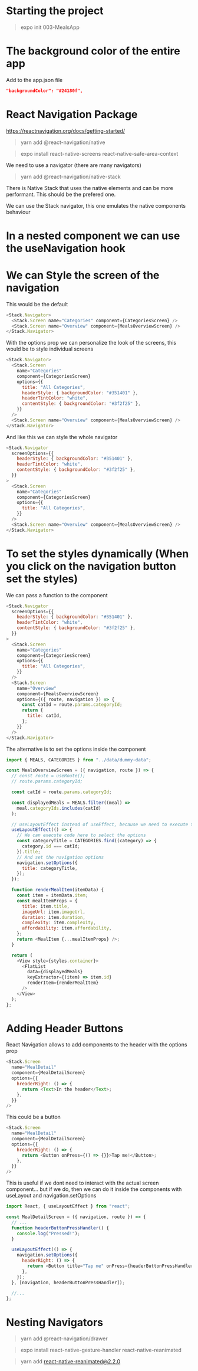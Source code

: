 # Starting the project

> expo init 003-MealsApp

# The background color of the entire app

Add to the app.json file

```json
"backgroundColor": "#24180f",
```

# React Navigation Package

https://reactnavigation.org/docs/getting-started/

> yarn add @react-navigation/native

> expo install react-native-screens react-native-safe-area-context

We need to use a navigator (there are many navigators)

> yarn add @react-navigation/native-stack

There is Native Stack that uses the native elements and can be more performant. This should be the prefered one.

We can use the Stack navigator, this one emulates the native components behaviour

# In a nested component we can use the useNavigation hook

# We can Style the screen of the navigation

This would be the default

```js
<Stack.Navigator>
  <Stack.Screen name="Categories" component={CategoriesScreen} />
  <Stack.Screen name="Overview" component={MealsOverviewScreen} />
</Stack.Navigator>
```

With the options prop we can personalize the look of the screens, this would be to style individual screens

```js
<Stack.Navigator>
  <Stack.Screen
    name="Categories"
    component={CategoriesScreen}
    options={{
      title: "All Categories",
      headerStyle: { backgroundColor: "#351401" },
      headerTintColor: "white",
      contentStyle: { backgroundColor: "#3f2f25" },
    }}
  />
  <Stack.Screen name="Overview" component={MealsOverviewScreen} />
</Stack.Navigator>
```

And like this we can style the whole navigator

```js
<Stack.Navigator
  screenOptions={{
    headerStyle: { backgroundColor: "#351401" },
    headerTintColor: "white",
    contentStyle: { backgroundColor: "#3f2f25" },
  }}
>
  <Stack.Screen
    name="Categories"
    component={CategoriesScreen}
    options={{
      title: "All Categories",
    }}
  />
  <Stack.Screen name="Overview" component={MealsOverviewScreen} />
</Stack.Navigator>
```

# To set the styles dynamically (When you click on the navigation button set the styles)

We can pass a function to the component

```js
<Stack.Navigator
  screenOptions={{
    headerStyle: { backgroundColor: "#351401" },
    headerTintColor: "white",
    contentStyle: { backgroundColor: "#3f2f25" },
  }}
>
  <Stack.Screen
    name="Categories"
    component={CategoriesScreen}
    options={{
      title: "All Categories",
    }}
  />
  <Stack.Screen
    name="Overview"
    component={MealsOverviewScreen}
    options={({ route, navigation }) => {
      const catId = route.params.categoryId;
      return {
        title: catId,
      };
    }}
  />
</Stack.Navigator>
```

The alternative is to set the options inside the component

```js
import { MEALS, CATEGORIES } from "../data/dummy-data";

const MealsOverviewScreen = ({ navigation, route }) => {
  // const route = useRoute();
  // route.params.categoryId;

  const catId = route.params.categoryId;

  const displayedMeals = MEALS.filter((meal) =>
    meal.categoryIds.includes(catId)
  );

  // useLayoutEffect instead of useEffect, because we need to execute the effect at the same time the component is transitioning not after like it would be with useEffect
  useLayoutEffect(() => {
    // We can execute code here to select the options
    const categoryTitle = CATEGORIES.find((category) => {
      category.id === catId;
    }).title;
    // And set the navigation options
    navigation.setOptions({
      title: categoryTitle,
    });
  });

  function renderMealItem(itemData) {
    const item = itemData.item;
    const mealItemProps = {
      title: item.title,
      imageUrl: item.imageUrl,
      duration: item.duration,
      complexity: item.complexity,
      affordability: item.affordability,
    };
    return <MealItem {...mealItemProps} />;
  }

  return (
    <View style={styles.container}>
      <FlatList
        data={displayedMeals}
        keyExtractor={(item) => item.id}
        renderItem={renderMealItem}
      />
    </View>
  );
};
```

# Adding Header Buttons

React Navigation allows to add components to the header with the options prop

```js
<Stack.Screen
  name="MealDetail"
  component={MealDetailScreen}
  options={{
    hreaderRight: () => {
      return <Text>In the header</Text>;
    },
  }}
/>
```

This could be a button

```js
<Stack.Screen
  name="MealDetail"
  component={MealDetailScreen}
  options={{
    hreaderRight: () => {
      return <Button onPress={() => {}}>Tap me!</Button>;
    },
  }}
/>
```

This is useful if we dont need to interact with the actual screen component... but if we do, then we can do it inside the components with useLayout and navigation.setOptions

```js
import React, { useLayoutEffect } from "react";

const MealDetailScreen = ({ navigation, route }) => {
  // ...
  function headerButtonPressHandler() {
    console.log("Pressed!");
  }

  useLayoutEffect(() => {
    navigation.setOptions({
      headerRight: () => {
        return <Button title="Tap me" onPress={headerButtonPressHandler} />;
      },
    });
  }, [navigation, headerButtonPressHandler]);

  //...
};
```

# Nesting Navigators

> yarn add @react-navigation/drawer

> expo install react-native-gesture-handler react-native-reanimated

> yarn add react-native-reanimated@2.2.0
